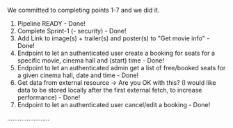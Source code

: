 We committed to completing points 1-7 and we did it.

1. Pipeline READY - Done!
2. Complete Sprint-1 (- security) - Done!
3. Add Link to image(s) + trailer(s) and poster(s) to "Get movie info" - Done!
4. Endpoint to let an authenticated user create a booking for seats for a specific movie, cinema hall and (start) time - Done!
5. Endpoint to let an authenticated admin get a list of free/booked seats for a  given cinema hall, date and time - Done!
6. Get data from external resource  → Are you OK with this? (I would like data to be stored locally after the first external fetch, to increase performance) - Done!
7. Endpoint to let an authenticated user cancel/edit a booking - Done!















........................
